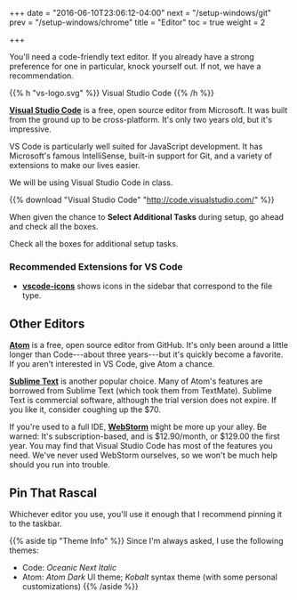 +++
date = "2016-06-10T23:06:12-04:00"
next = "/setup-windows/git"
prev = "/setup-windows/chrome"
title = "Editor"
toc = true
weight = 2

+++

You'll need a code-friendly text editor. If you already have a strong preference for one in particular, knock yourself out. If not, we have a recommendation.

{{% h "vs-logo.svg" %}}
Visual Studio Code
{{% /h %}}

**[Visual Studio Code](http://code.visualstudio.com/)** is a free, open source editor from Microsoft. It was built from the ground up to be cross-platform. It's only two years old, but it's impressive.

VS Code is particularly well suited for JavaScript development. It has Microsoft's famous IntelliSense, built-in support for Git, and a variety of extensions to make our lives easier.

We will be using Visual Studio Code in class.

{{% download "Visual Studio Code" "http://code.visualstudio.com/" %}}

When given the chance to **Select Additional Tasks** during setup, go ahead and check all the boxes.

<div class="img vscode-setup"><span>Check all the boxes for additional setup tasks.</strong></span></div>

### Recommended Extensions for VS Code

* [**vscode-icons**](https://marketplace.visualstudio.com/items?itemName=robertohuertasm.vscode-icons) shows icons in the sidebar that correspond to the file type.

## Other Editors

**[Atom](https://atom.io/)** is a free, open source editor from GitHub. It's only been around a little longer than Code---about three years---but it's quickly become a favorite. If you aren't interested in VS Code, give Atom a chance.

**[Sublime Text](https://www.sublimetext.com/)** is another popular choice. Many of Atom's features are borrowed from Sublime Text (which took them from TextMate). Sublime Text is commercial software, although the trial version does not expire. If you like it, consider coughing up the $70.

If you're used to a full IDE, **[WebStorm](http://www.jetbrains.com/webstorm/)** might be more up your alley. Be warned: It's subscription-based, and is $12.90/month, or $129.00 the first year. You may find that Visual Studio Code has most of the features you need. We've never used WebStorm ourselves, so we won't be much help should you run into trouble.

## Pin That Rascal

Whichever editor you use, you'll use it enough that I recommend pinning it to the taskbar.

{{% aside tip "Theme Info" %}}
Since I'm always asked, I use the following themes:

* Code: _Oceanic Next Italic_
* Atom: _Atom Dark_ UI theme; _Kobalt_ syntax theme (with some personal customizations)
{{% /aside %}}

